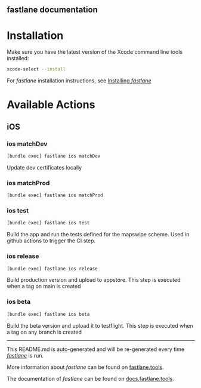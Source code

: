 fastlane documentation
----

# Installation

Make sure you have the latest version of the Xcode command line tools installed:

```sh
xcode-select --install
```

For _fastlane_ installation instructions, see [Installing _fastlane_](https://docs.fastlane.tools/#installing-fastlane)

# Available Actions

## iOS

### ios matchDev

```sh
[bundle exec] fastlane ios matchDev
```

Update dev certificates locally

### ios matchProd

```sh
[bundle exec] fastlane ios matchProd
```



### ios test

```sh
[bundle exec] fastlane ios test
```

Build the app and run the tests defined for the mapswipe scheme. Used in github actions to trigger the CI step.

### ios release

```sh
[bundle exec] fastlane ios release
```

Build production version and upload to appstore. This step is executed when a tag on main is created

### ios beta

```sh
[bundle exec] fastlane ios beta
```

Build the beta version and upload it to testflight. This step is executed when a tag on any branch is created

----

This README.md is auto-generated and will be re-generated every time [_fastlane_](https://fastlane.tools) is run.

More information about _fastlane_ can be found on [fastlane.tools](https://fastlane.tools).

The documentation of _fastlane_ can be found on [docs.fastlane.tools](https://docs.fastlane.tools).
